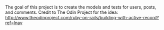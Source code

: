 The goal of this project is to create the models and tests for users,
posts, and comments.
Credit to The Odin Project for the idea:
http://www.theodinproject.com/ruby-on-rails/building-with-active-record?ref=lnav